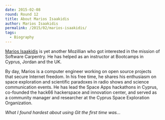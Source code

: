 ```yaml
---
date: 2015-02-08
round: Round 12
title: About Marios Isaakidis
author: Marios Isaakidis
permalink: /2015/02/marios-isaakidis/
tags:
  - Biography
---
```

[Marios Isaakidis](https://misaakidis.github.io/about.html) is yet another Mozillian who got interested in the mission of Software Carpentry. He has helped as an instructor at Bootcamps in Cyprus, Jordan and the UK.

By day, Marios is a computer engineer working on open source projects that secure Internet freedom. In his free time, he shares his enthusiasm on space exploration and scientific paradoxes in radio shows and science communication events. He has lead the Space Apps hackathons in Cyprus, co-founded the hack66 hackerspace and innovation center, and served as a community manager and researcher at the Cyprus Space Exploration Organization.

*What I found hardest about using Git the first time was...*
